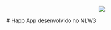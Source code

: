 <p align="center">
  <img src ="https://user-images.githubusercontent.com/60162736/97818837-a20d3480-1c83-11eb-840e-6edd8ed51ea8.png" />
 </p>
# Happ
App desenvolvido no NLW3
